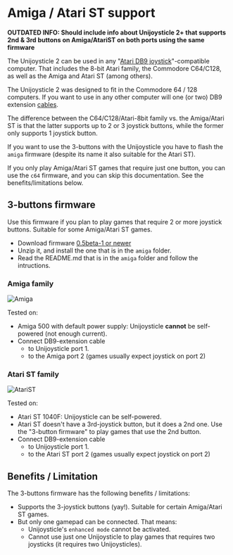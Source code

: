 # Amiga / Atari ST support

**OUTDATED INFO: Should include info about Unijoysticle 2+ that supports 2nd & 3rd
buttons on Amiga/AtariST on both ports using the same firmware**

The Unijoysticle 2 can be used in any "[Atari DB9 joystick][db9]"-compatible computer.
That includes the 8-bit Atari family, the Commodore C64/C128, as well as the
Amiga and Atari ST (among others).

The Unijoysticle 2 was designed to fit in the Commodore 64 / 128 computers. If you
want to use in any other computer will one (or two) DB9 extension [cables][cable].

The difference between the C64/C128/Atari-8bit family vs. the Amiga/Atari ST
is that the latter supports up to 2 or 3 joystick buttons, while the former only
supports 1 joystick button.

If you want to use the 3-buttons with the Unijoysticle you have to flash the
`amiga` firmware (despite its name it also suitable for the Atari ST).

If you only play Amiga/Atari ST games that require just one button, you can use the
`c64` firmware, and you can skip this documentation.
See the benefits/limitations below.

[db9]: http://wiki.icomp.de/wiki/DB9-Joystick
[cable]: https://www.aliexpress.com/item/33012270252.html?spm=a2g0s.9042311.0.0.74394c4diOD0iB

## 3-buttons firmware

Use this firmware if you plan to play games that require 2 or more joystick buttons.
Suitable for some Amiga/Atari ST games.

* Download firmware [0.5beta-1 or newer][firmware]
* Unzip it, and install the one that is in the `amiga` folder.
* Read the README.md that is in the `amiga` folder and follow the intructions.

[firmware]: https://github.com/ricardoquesada/unijoysticle2/releases

### Amiga family

![Amiga](https://lh3.googleusercontent.com/lsG9gSNVQxaz8YUH3pqvO3SJ5bC_KX_t5G5ELI2jOsepYODRma7IoazxTutNzX-ChzpyysxyXTaWImN30KlCfQY0BiwCb6ogWADzXNHZKD5IcnvG-i_wIANtQdj0_y9CNRPmcVPay28=-no)

Tested on:

* Amiga 500 with default power supply: Unijoysticle **cannot** be self-powered (not enough current).
* Connect DB9-extension cable
  * to Unijoysticle port 1.
  * to the Amiga port 2 (games usually expect joystick on port 2)

### Atari ST family

![AtariST](https://lh3.googleusercontent.com/HxxVCTN8gu6_5pXb_-dOB03FHvW7EcrazyEUyamJZzMliLzYk8RO82HYK8qtF9C5LQ1qz72myjmpceX8-OAvg2W_CrR0xp8GzzVGmsROG6su5RE19rlv2wdwLUGc2Y_dkCSxHFDfVPQ=-no)

Tested on:

* Atari ST 1040F: Unijoysticle can be self-powered.
* Atari ST doesn't have a 3rd-joystick button, but it does a 2nd one.
  Use the "3-button firmware" to play games that use the 2nd button.
* Connect DB9-extension cable
  * to Unijoysticle port 1.
  * to the Atari ST port 2 (games usually expect joystick on port 2)

## Benefits / Limitation

The 3-buttons firmware has the following benefits / limitations:

* Supports the 3-joystick buttons (yay!). Suitable for certain Amiga/Atari ST games.
* But only one gamepad can be connected. That means:
  * Unijoysticle's `enhanced mode` cannot be activated.
  * Cannot use just one Unijoysticle to play games that requires two joysticks
    (it requires two Unijoysticles).
